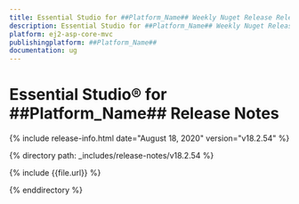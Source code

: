 ```yaml
---
title: Essential Studio for ##Platform_Name## Weekly Nuget Release Release Notes  
description: Essential Studio for ##Platform_Name## Weekly Nuget Release Release Notes  
platform: ej2-asp-core-mvc
publishingplatform: ##Platform_Name##
documentation: ug
---
```


# Essential Studio&reg; for  ##Platform_Name##  Release Notes  

{% include release-info.html date="August 18, 2020"   version="v18.2.54"  %} 

{% directory path: _includes/release-notes/v18.2.54 %}

{% include {{file.url}} %}

{% enddirectory %}
